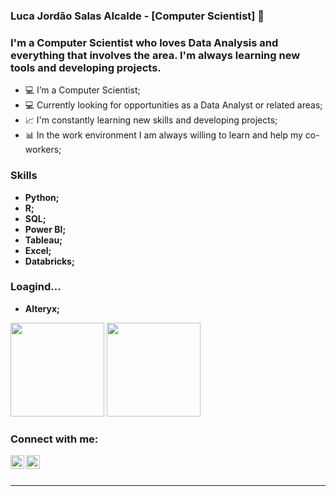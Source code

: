 
### Luca Jordão Salas Alcalde - [Computer Scientist] 👋

### I'm a Computer Scientist who loves Data Analysis and everything that involves the area. I'm always learning new tools and developing projects.

- 💻 I’m a Computer Scientist;
- 💻 Currently looking for opportunities as a Data Analyst or related areas;
- 📈 I'm constantly learning new skills and developing projects;
- 📊 In the work environment I am always willing to learn and help my co-workers;


### Skills
- **Python;** 
- **R;**
- **SQL;** 
- **Power BI;** 
- **Tableau;** 
- **Excel;** 
- **Databricks;**

### Loagind...
- **Alteryx;** 

<div>
  <img height="150em" src="https://github-readme-stats.vercel.app/api?username=lucajsalcalde&show_icons=true&theme=dark&include_all_commits=true&count_private=true"/>
  
  <img height="150em" src="https://github-readme-stats.vercel.app/api/top-langs/?username=lucajsalcalde&layout=compact&langs_count=16&theme=dark"/>
</div>

### Connect with me:

[<img align="left"  width="22px" src="https://cdn.jsdelivr.net/npm/simple-icons@3.4.0/icons/linkedin.svg" />](https://www.linkedin.com/in/luca-jordao-salas-alcalde-16a333158/)

[<img align="left" alt="Luca J S Alcalde | Instagram" width="22px" src="https://upload.wikimedia.org/wikipedia/commons/5/58/Instagram-Icon.png" />](https://www.instagram.com/luca.jordao/)


<br />
<br />

---
